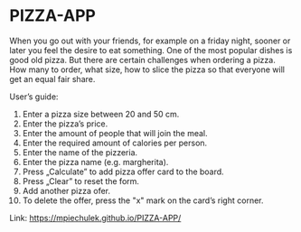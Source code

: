 # PIZZA-APP

When you go out with your friends, for example on a friday night, sooner or later you feel the desire to eat something. One of the most popular dishes is good old pizza. But there are certain challenges when ordering a pizza. How many to order, what size, how to slice the pizza so that everyone will get an equal fair share.

User’s guide:

1.	Enter a pizza size between 20 and 50 cm.
2.	Enter the pizza’s price.
3.	Enter the amount of people that will join the meal.
4.	Enter the required amount of calories per person.
5.	Enter the name of the pizzeria.
6.	Enter the pizza name (e.g. margherita).
7.	Press „Calculate” to add pizza offer card to the board.
8.	Press „Clear” to reset the form.
9.	Add another pizza ofer.
10.	To delete the offer, press the "x" mark on the card’s right corner.


Link:  https://mpiechulek.github.io/PIZZA-APP/


